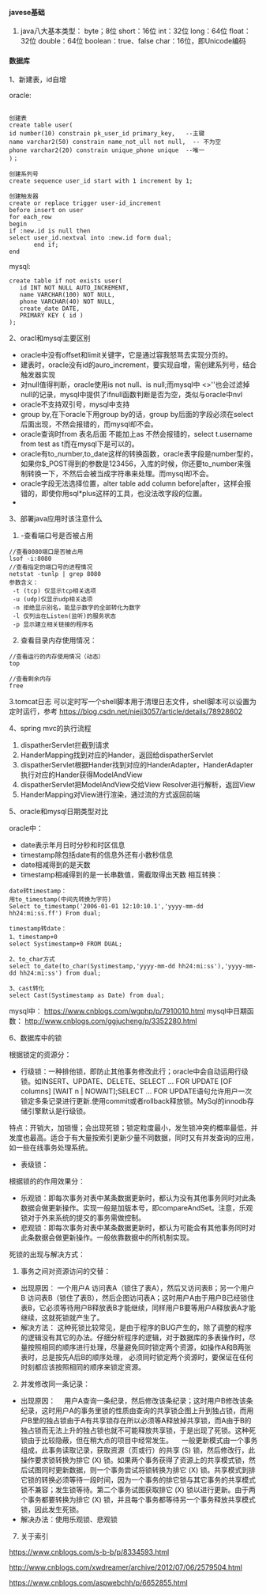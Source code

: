 #### javese基础
1. java八大基本类型：
byte；8位
short：16位
int：32位
long：64位
float：32位
double：64位
boolean：true、false
char：16位，即Unicode编码




#### 数据库

1、新建表，id自增

oracle:

```

创建表
create table user(
id number(10) constrain pk_user_id primary_key,   --主键
name varchar2(50) constrain name_not_ull not null,  -- 不为空
phone varchar2(20) constrain unique_phone unique  --唯一
)；

创建系列号
create sequence user_id start with 1 increment by 1;

创建触发器
create or replace trigger user-id_increment 
before insert on user
for each_row
begin
if :new.id is null then
select user_id.nextval into :new.id form dual; 
       end if;
end 
```

mysql:

```
create table if not exists user(
   id INT NOT NULL AUTO_INCREMENT,
   name VARCHAR(100) NOT NULL,
   phone VARCHAR(40) NOT NULL,
   create_date DATE,
   PRIMARY KEY ( id )
);
```

2、oracl和mysql主要区别
- oracle中没有offset和limit关键字，它是通过容我怒骂去实现分页的。
- 建表时，oracle没有id的auro_increment，要实现自增，需创建系列号，结合触发器实现
- 对null值得判断，oracle使用is not null、is null;而mysql中 <>''也会过滤掉null的记录，mysql中提供了ifnull函数判断是否为空，类似与oracle中nvl
- oracle不支持双引号，mysql中支持
- group by,在下oracle下用group by的话，group by后面的字段必须在select后面出现，不然会报错的，而mysql却不会。
- oracle查询时from 表名后面 不能加上as 不然会报错的，select t.username from test as t而在mysql下是可以的。
- oracle有to_number,to_date这样的转换函数，oracle表字段是number型的，如果你$_POST得到的参数是123456，入库的时候，你还要to_number来强制转换一下，不然后会被当成字符串来处理。而mysql却不会。
- oracle字段无法选择位置，alter table add column before|after，这样会报错的，即使你用sql*plus这样的工具，也没法改字段的位置。
- 

3、部署java应用时该注意什么
1. -查看端口号是否被占用

```
//查看8080端口是否被占用
lsof -i:8080
//查看指定的端口号的进程情况
netstat -tunlp | grep 8080
参数含义：
 -t (tcp) 仅显示tcp相关选项
 -u (udp)仅显示udp相关选项
 -n 拒绝显示别名，能显示数字的全部转化为数字
 -l 仅列出在Listen(监听)的服务状态
 -p 显示建立相关链接的程序名
```

2. 查看目录内存使用情况：
 
```
//查看运行的内存使用情况（动态）
top

//查看剩余内存
free
```

3.tomcat日志 
可以定时写一个shell脚本用于清理日志文件，shell脚本可以设置为定时运行，参考
https://blog.csdn.net/nieji3057/article/details/78928602

4、spring mvc的执行流程

1. dispatherServlet拦截到请求
2. HanderMapping找到对应的Hander，返回给dispatherServlet
3. dispatherServlet根据Hander找到对应的HanderAdapter，HanderAdapter执行对应的Hander获得ModelAndView
4. dispatherServlet把ModelAndView交给View Resolver进行解析，返回View
5. HanderMapping对View进行渲染，通过流的方式返回前端


5、oracle和mysql日期类型对比

oracle中：
- date表示年月日时分秒和时区信息
- timestamp除包括date有的信息外还有小数秒信息
- date相减得到的是天数
- timestamp相减得到的是一长串数值，需截取得出天数
相互转换：

```
date转timestamp：
用to_timestamp(中间先转换为字符)
Select to_timestamp('2006-01-01 12:10:10.1','yyyy-mm-dd hh24:mi:ss.ff') From dual;

timestamp转date：
1、timestamp+0
select Systimestamp+0 FROM DUAL;

2、to_char方式
select to_date(to_char(Systimestamp,'yyyy-mm-dd hh24:mi:ss'),'yyyy-mm-dd hh24:mi:ss') from dual;

3、cast转化
select Cast(Systimestamp as Date) from dual;

```
mysql中：
https://www.cnblogs.com/wgphp/p/7910010.html
mysql中日期函数：
http://www.cnblogs.com/ggjucheng/p/3352280.html

6、数据库中的锁

根据锁定的资源分：
- 行级锁：一种排他锁，即防止其他事务修改此行；oracle中会自动运用行级锁。如INSERT、UPDATE、DELETE、SELECT … FOR UPDATE [OF columns] [WAIT n | NOWAIT];SELECT … FOR UPDATE语句允许用户一次锁定多条记录进行更新.使用commit或者rollback释放锁。MySql的innodb存储引擎默认是行级锁。

特点：开销大，加锁慢；会出现死锁；锁定粒度最小，发生锁冲突的概率最低，并发度也最高。适合于有大量按索引更新少量不同数据，同时又有并发查询的应用，如一些在线事务处理系统。
- 表级锁：

根据锁的的作用效果分：

- 乐观锁：即每次事务对表中某条数据更新时，都认为没有其他事务同时对此条数据会做更新操作。实现一般是加版本号，即compareAndSet。注意，乐观锁对于外来系统的提交的事务需做控制。
- 悲观锁：即每次事务对表中某条数据更新时，都认为可能会有其他事务同时对此条数据会做更新操作。一般依靠数据中的所机制实现。

死锁的出现与解决方式：

1. 事务之间对资源访问的交替：
- 出现原因： 
一个用户A 访问表A（锁住了表A），然后又访问表B；另一个用户B 访问表B（锁住了表B），然后企图访问表A；这时用户A由于用户B已经锁住表B，它必须等待用户B释放表B才能继续，同样用户B要等用户A释放表A才能继续，这就死锁就产生了。
- 解决方法： 
这种死锁比较常见，是由于程序的BUG产生的，除了调整的程序的逻辑没有其它的办法。仔细分析程序的逻辑，对于数据库的多表操作时，尽量按照相同的顺序进行处理，尽量避免同时锁定两个资源，如操作A和B两张表时，总是按先A后B的顺序处理， 必须同时锁定两个资源时，要保证在任何时刻都应该按照相同的顺序来锁定资源。

2. 并发修改同一条记录：
- 出现原因： 
　用户A查询一条纪录，然后修改该条纪录；这时用户B修改该条纪录，这时用户A的事务里锁的性质由查询的共享锁企图上升到独占锁，而用户B里的独占锁由于A有共享锁存在所以必须等A释放掉共享锁，而A由于B的独占锁而无法上升的独占锁也就不可能释放共享锁，于是出现了死锁。这种死锁由于比较隐蔽，但在稍大点的项目中经常发生。 
　一般更新模式由一个事务组成，此事务读取记录，获取资源（页或行）的共享 (S) 锁，然后修改行，此操作要求锁转换为排它 (X) 锁。如果两个事务获得了资源上的共享模式锁，然后试图同时更新数据，则一个事务尝试将锁转换为排它 (X) 锁。共享模式到排它锁的转换必须等待一段时间，因为一个事务的排它锁与其它事务的共享模式锁不兼容；发生锁等待。第二个事务试图获取排它 (X) 锁以进行更新。由于两个事务都要转换为排它 (X) 锁，并且每个事务都等待另一个事务释放共享模式锁，因此发生死锁。
- 解决办法：使用乐观锁、悲观锁

7. 关于索引 

https://www.cnblogs.com/s-b-b/p/8334593.html


http://www.cnblogs.com/xwdreamer/archive/2012/07/06/2579504.html

https://www.cnblogs.com/aspwebchh/p/6652855.html